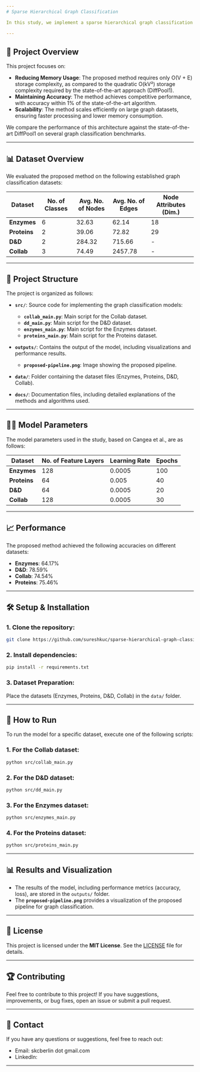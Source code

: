 ```yaml
---
# Sparse Hierarchical Graph Classification

In this study, we implement a sparse hierarchical graph classification architecture designed to predict class labels for entire graphs. The main aim of this approach is to reduce memory usage during model training without sacrificing accuracy, especially when compared to prior prominent methods that are not scalable to large graphs.

---
```


## 🚀 Project Overview

This project focuses on:
- **Reducing Memory Usage**: The proposed method requires only O(V + E) storage complexity, as compared to the quadratic O(kV²) storage complexity required by the state-of-the-art approach (DiffPool1).
- **Maintaining Accuracy**: The method achieves competitive performance, with accuracy within 1% of the state-of-the-art algorithm.
- **Scalability**: The method scales efficiently on large graph datasets, ensuring faster processing and lower memory consumption.

We compare the performance of this architecture against the state-of-the-art DiffPool1 on several graph classification benchmarks.

---

## 📊 Dataset Overview

We evaluated the proposed method on the following established graph classification datasets:

| Dataset         | No. of Classes | Avg. No. of Nodes | Avg. No. of Edges | Node Attributes (Dim.) |
|-----------------|----------------|-------------------|-------------------|------------------------|
| **Enzymes**     | 6              | 32.63             | 62.14             | 18                     |
| **Proteins**    | 2              | 39.06             | 72.82             | 29                     |
| **D&D**         | 2              | 284.32            | 715.66            | -                      |
| **Collab**      | 3              | 74.49             | 2457.78           | -                      |

---

## 📂 Project Structure

The project is organized as follows:

- **`src/`**: Source code for implementing the graph classification models:
  - **`collab_main.py`**: Main script for the Collab dataset.
  - **`dd_main.py`**: Main script for the D&D dataset.
  - **`enzymes_main.py`**: Main script for the Enzymes dataset.
  - **`proteins_main.py`**: Main script for the Proteins dataset.

- **`outputs/`**: Contains the output of the model, including visualizations and performance results.
  - **`proposed-pipeline.png`**: Image showing the proposed pipeline.
  
- **`data/`**: Folder containing the dataset files (Enzymes, Proteins, D&D, Collab).

- **`docs/`**: Documentation files, including detailed explanations of the methods and algorithms used.

---

## 🧑‍💻 Model Parameters

The model parameters used in the study, based on Cangea et al., are as follows:

| Dataset         | No. of Feature Layers | Learning Rate | Epochs |
|-----------------|-----------------------|---------------|--------|
| **Enzymes**     | 128                   | 0.0005        | 100    |
| **Proteins**    | 64                    | 0.005         | 40     |
| **D&D**         | 64                    | 0.0005        | 20     |
| **Collab**      | 128                   | 0.0005        | 30     |

---

## 📈 Performance

The proposed method achieved the following accuracies on different datasets:

- **Enzymes**: 64.17%
- **D&D**: 78.59%
- **Collab**: 74.54%
- **Proteins**: 75.46%

---

## 🛠 Setup & Installation

### 1. Clone the repository:

```bash
git clone https://github.com/sureshkuc/sparse-hierarchical-graph-classification.git
```

### 2. Install dependencies:

```bash
pip install -r requirements.txt
```

### 3. Dataset Preparation:

Place the datasets (Enzymes, Proteins, D&D, Collab) in the `data/` folder.

---

## 🚀 How to Run

To run the model for a specific dataset, execute one of the following scripts:

### 1. For the **Collab** dataset:

```bash
python src/collab_main.py
```

### 2. For the **D&D** dataset:

```bash
python src/dd_main.py
```

### 3. For the **Enzymes** dataset:

```bash
python src/enzymes_main.py
```

### 4. For the **Proteins** dataset:

```bash
python src/proteins_main.py
```

---

## 📊 Results and Visualization

- The results of the model, including performance metrics (accuracy, loss), are stored in the `outputs/` folder.
- The **`proposed-pipeline.png`** provides a visualization of the proposed pipeline for graph classification.

---

## 📝 License

This project is licensed under the **MIT License**. See the [LICENSE](LICENSE) file for details.

---

## 🏆 Contributing

Feel free to contribute to this project! If you have suggestions, improvements, or bug fixes, open an issue or submit a pull request.

---

## 💬 Contact

If you have any questions or suggestions, feel free to reach out:

- Email: skcberlin dot gmail.com  
- LinkedIn: 

---

